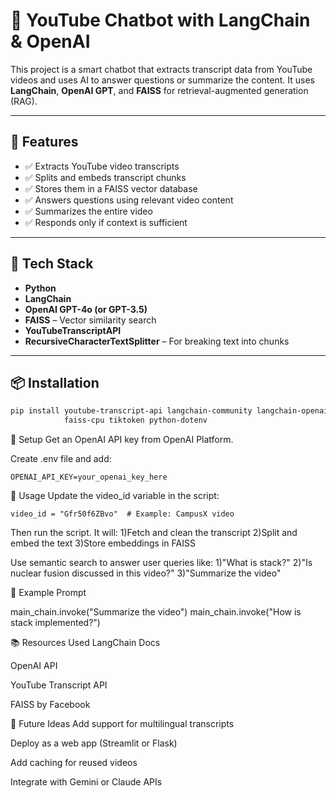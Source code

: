 # 🎥 YouTube Chatbot with LangChain & OpenAI

This project is a smart chatbot that extracts transcript data from YouTube videos and uses AI to answer questions or summarize the content. It uses **LangChain**, **OpenAI GPT**, and **FAISS** for retrieval-augmented generation (RAG).

---

## 🚀 Features

- ✅ Extracts YouTube video transcripts
- ✅ Splits and embeds transcript chunks
- ✅ Stores them in a FAISS vector database
- ✅ Answers questions using relevant video content
- ✅ Summarizes the entire video
- ✅ Responds only if context is sufficient

---

## 🧠 Tech Stack

- **Python**
- **LangChain**
- **OpenAI GPT-4o (or GPT-3.5)**
- **FAISS** – Vector similarity search
- **YouTubeTranscriptAPI**
- **RecursiveCharacterTextSplitter** – For breaking text into chunks

---

## 📦 Installation

```bash
pip install youtube-transcript-api langchain-community langchain-openai \
            faiss-cpu tiktoken python-dotenv
```

🔐 Setup
Get an OpenAI API key from OpenAI Platform.

Create  .env file and add:
```
OPENAI_API_KEY=your_openai_key_here
```

📄 Usage
Update the video_id variable in the script:
```
video_id = "Gfr50f6ZBvo"  # Example: CampusX video
```
Then run the script. It will:
1)Fetch and clean the transcript
2)Split and embed the text
3)Store embeddings in FAISS

Use semantic search to answer user queries like:
1)"What is stack?"
2)"Is nuclear fusion discussed in this video?"
3)"Summarize the video"

📌 Example Prompt

main_chain.invoke("Summarize the video")
main_chain.invoke("How is stack implemented?")

📚 Resources Used
LangChain Docs

OpenAI API

YouTube Transcript API

FAISS by Facebook

🧠 Future Ideas
Add support for multilingual transcripts

Deploy as a web app (Streamlit or Flask)

Add caching for reused videos

Integrate with Gemini or Claude APIs


